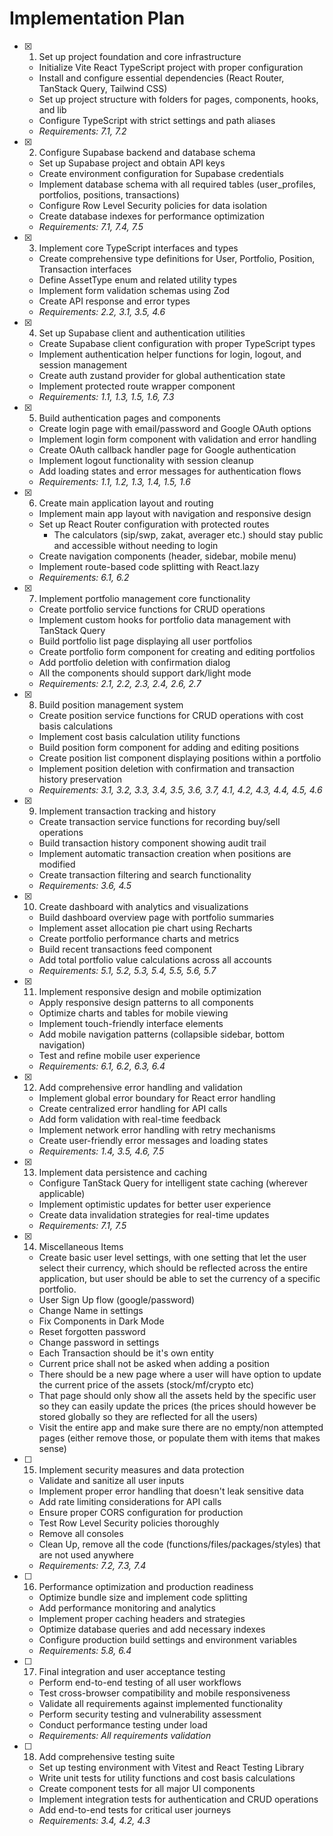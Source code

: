 # Implementation Plan

- [x] 1. Set up project foundation and core infrastructure

  - Initialize Vite React TypeScript project with proper configuration
  - Install and configure essential dependencies (React Router, TanStack Query, Tailwind CSS)
  - Set up project structure with folders for pages, components, hooks, and lib
  - Configure TypeScript with strict settings and path aliases
  - _Requirements: 7.1, 7.2_

- [x] 2. Configure Supabase backend and database schema

  - Set up Supabase project and obtain API keys
  - Create environment configuration for Supabase credentials
  - Implement database schema with all required tables (user_profiles, portfolios, positions, transactions)
  - Configure Row Level Security policies for data isolation
  - Create database indexes for performance optimization
  - _Requirements: 7.1, 7.4, 7.5_

- [x] 3. Implement core TypeScript interfaces and types

  - Create comprehensive type definitions for User, Portfolio, Position, Transaction interfaces
  - Define AssetType enum and related utility types
  - Implement form validation schemas using Zod
  - Create API response and error types
  - _Requirements: 2.2, 3.1, 3.5, 4.6_

- [x] 4. Set up Supabase client and authentication utilities

  - Create Supabase client configuration with proper TypeScript types
  - Implement authentication helper functions for login, logout, and session management
  - Create auth zustand provider for global authentication state
  - Implement protected route wrapper component
  - _Requirements: 1.1, 1.3, 1.5, 1.6, 7.3_

- [x] 5. Build authentication pages and components

  - Create login page with email/password and Google OAuth options
  - Implement login form component with validation and error handling
  - Create OAuth callback handler page for Google authentication
  - Implement logout functionality with session cleanup
  - Add loading states and error messages for authentication flows
  - _Requirements: 1.1, 1.2, 1.3, 1.4, 1.5, 1.6_

- [x] 6. Create main application layout and routing

  - Implement main app layout with navigation and responsive design
  - Set up React Router configuration with protected routes
    - The calculators (sip/swp, zakat, averager etc.) should stay public and accessible without needing to login
  - Create navigation components (header, sidebar, mobile menu)
  - Implement route-based code splitting with React.lazy
  - _Requirements: 6.1, 6.2_

- [x] 7. Implement portfolio management core functionality

  - Create portfolio service functions for CRUD operations
  - Implement custom hooks for portfolio data management with TanStack Query
  - Build portfolio list page displaying all user portfolios
  - Create portfolio form component for creating and editing portfolios
  - Add portfolio deletion with confirmation dialog
  - All the components should support dark/light mode
  - _Requirements: 2.1, 2.2, 2.3, 2.4, 2.6, 2.7_

- [x] 8. Build position management system

  - Create position service functions for CRUD operations with cost basis calculations
  - Implement cost basis calculation utility functions
  - Build position form component for adding and editing positions
  - Create position list component displaying positions within a portfolio
  - Implement position deletion with confirmation and transaction history preservation
  - _Requirements: 3.1, 3.2, 3.3, 3.4, 3.5, 3.6, 3.7, 4.1, 4.2, 4.3, 4.4, 4.5, 4.6_

- [x] 9. Implement transaction tracking and history

  - Create transaction service functions for recording buy/sell operations
  - Build transaction history component showing audit trail
  - Implement automatic transaction creation when positions are modified
  - Create transaction filtering and search functionality
  - _Requirements: 3.6, 4.5_

- [x] 10. Create dashboard with analytics and visualizations

  - Build dashboard overview page with portfolio summaries
  - Implement asset allocation pie chart using Recharts
  - Create portfolio performance charts and metrics
  - Build recent transactions feed component
  - Add total portfolio value calculations across all accounts
  - _Requirements: 5.1, 5.2, 5.3, 5.4, 5.5, 5.6, 5.7_

- [x] 11. Implement responsive design and mobile optimization

  - Apply responsive design patterns to all components
  - Optimize charts and tables for mobile viewing
  - Implement touch-friendly interface elements
  - Add mobile navigation patterns (collapsible sidebar, bottom navigation)
  - Test and refine mobile user experience
  - _Requirements: 6.1, 6.2, 6.3, 6.4_

- [x] 12. Add comprehensive error handling and validation

  - Implement global error boundary for React error handling
  - Create centralized error handling for API calls
  - Add form validation with real-time feedback
  - Implement network error handling with retry mechanisms
  - Create user-friendly error messages and loading states
  - _Requirements: 1.4, 3.5, 4.6, 7.5_

- [x] 13. Implement data persistence and caching

  - Configure TanStack Query for intelligent state caching (wherever applicable)
  - Implement optimistic updates for better user experience
  - Create data invalidation strategies for real-time updates
  - _Requirements: 7.1, 7.5_

- [x] 14. Miscellaneous Items

  - Create basic user level settings, with one setting that let the user select their currency, which should be reflected across the entire application, but user should be able to set the currency of a specific portfolio.
  - User Sign Up flow (google/password)
  - Change Name in settings
  - Fix Components in Dark Mode
  - Reset forgotten password
  - Change password in settings
  - Each Transaction should be it's own entity
  - Current price shall not be asked when adding a position
  - There should be a new page where a user will have option to update the current price of the assets (stock/mf/crypto etc)
  - That page should only show all the assets held by the specific user so they can easily update the prices (the prices should however be stored globally so they are reflected for all the users)
  - Visit the entire app and make sure there are no empty/non attempted pages (either remove those, or populate them with items that makes sense)

- [ ] 15. Implement security measures and data protection

  - Validate and sanitize all user inputs
  - Implement proper error handling that doesn't leak sensitive data
  - Add rate limiting considerations for API calls
  - Ensure proper CORS configuration for production
  - Test Row Level Security policies thoroughly
  - Remove all consoles
  - Clean Up, remove all the code (functions/files/packages/styles) that are not used anywhere
  - _Requirements: 7.2, 7.3, 7.4_

- [ ] 16. Performance optimization and production readiness

  - Optimize bundle size and implement code splitting
  - Add performance monitoring and analytics
  - Implement proper caching headers and strategies
  - Optimize database queries and add necessary indexes
  - Configure production build settings and environment variables
  - _Requirements: 5.8, 6.4_

- [ ] 17. Final integration and user acceptance testing

  - Perform end-to-end testing of all user workflows
  - Test cross-browser compatibility and mobile responsiveness
  - Validate all requirements against implemented functionality
  - Perform security testing and vulnerability assessment
  - Conduct performance testing under load
  - _Requirements: All requirements validation_

- [ ] 18. Add comprehensive testing suite

  - Set up testing environment with Vitest and React Testing Library
  - Write unit tests for utility functions and cost basis calculations
  - Create component tests for all major UI components
  - Implement integration tests for authentication and CRUD operations
  - Add end-to-end tests for critical user journeys
  - _Requirements: 3.4, 4.2, 4.3_
